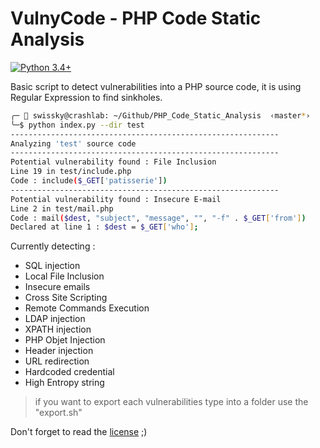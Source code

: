 # VulnyCode - PHP Code Static Analysis

[![Python 3.4+](https://img.shields.io/badge/python-3.4+-blue.svg)](https://www.python.org/downloads/release/python-360/)

Basic script to detect vulnerabilities into a PHP source code, it is using Regular Expression to find sinkholes.

```bash
╭─ 👻 swissky@crashlab: ~/Github/PHP_Code_Static_Analysis  ‹master*›
╰─$ python index.py --dir test    
------------------------------------------------------------
Analyzing 'test' source code
------------------------------------------------------------
Potential vulnerability found : File Inclusion
Line 19 in test/include.php
Code : include($_GET['patisserie'])
------------------------------------------------------------
Potential vulnerability found : Insecure E-mail
Line 2 in test/mail.php
Code : mail($dest, "subject", "message", "", "-f" . $_GET['from'])
Declared at line 1 : $dest = $_GET['who'];
```

Currently detecting :
 - SQL injection
 - Local File Inclusion
 - Insecure emails
 - Cross Site Scripting
 - Remote Commands Execution
 - LDAP injection
 - XPATH injection
 - PHP Objet Injection
 - Header injection
 - URL redirection
 - Hardcoded credential
 - High Entropy string

> if you want to export each vulnerabilities type into a folder use the "export.sh"

Don't forget to read the [license](/LICENSE) ;)
